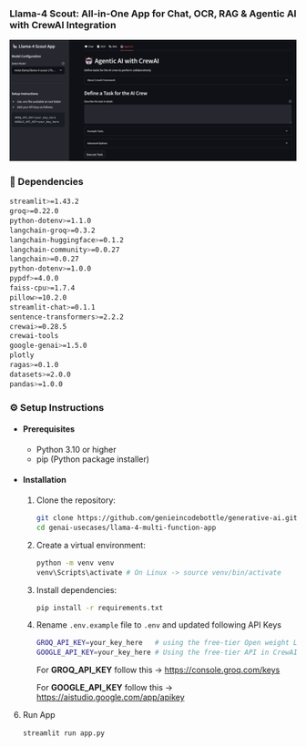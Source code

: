 ### Llama-4 Scout: All-in-One App for Chat, OCR, RAG & Agentic AI with CrewAI Integration

<img src="../../images/llama4_app.png"/>

### 🔗 Dependencies

```bash
streamlit>=1.43.2 
groq>=0.22.0
python-dotenv>=1.1.0
langchain-groq>=0.3.2
langchain-huggingface>=0.1.2
langchain-community>=0.0.27
langchain>=0.0.27
python-dotenv>=1.0.0
pypdf>=4.0.0
faiss-cpu>=1.7.4
pillow>=10.2.0
streamlit-chat>=0.1.1
sentence-transformers>=2.2.2
crewai>=0.28.5
crewai-tools
google-genai>=1.5.0
plotly
ragas>=0.1.0
datasets>=2.0.0
pandas>=1.0.0
```

### ⚙️ Setup Instructions

- #### Prerequisites
   - Python 3.10 or higher
   - pip (Python package installer)

- #### Installation
   1. Clone the repository:
      ```bash
      git clone https://github.com/genieincodebottle/generative-ai.git
      cd genai-usecases/llama-4-multi-function-app
      ```
   2. Create a virtual environment:
      ```bash
      python -m venv venv
      venv\Scripts\activate # On Linux -> source venv/bin/activate
      ```
   3. Install dependencies:
      ```bash
      pip install -r requirements.txt
      ```
   4. Rename `.env.example` file to `.env` and updated following API Keys
      ```bash
      GROQ_API_KEY=your_key_here   # using the free-tier Open weight LLM API
      GOOGLE_API_KEY=your_key_here # Using the free-tier API in CrewAI as a fallback when the primary Llama 4 Scout model fails.
      ```

      For **GROQ_API_KEY** follow this -> https://console.groq.com/keys

      For **GOOGLE_API_KEY** follow this -> https://aistudio.google.com/app/apikey

6. Run App
   
   `streamlit run app.py`